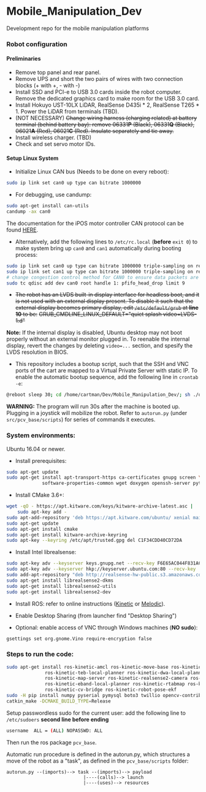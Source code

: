 # Mobile_Manipulation_Dev
Development repo for the mobile manipulation platforms

### Robot configuration

#### Preliminaries

- Remove top panel and rear panel.
- Remove UPS and short the two pairs of wires with two connection blocks (+ with +, - with -)
- Install SSD and PCI-e to USB 3.0 cards inside the robot computer. Remove the dedicated graphics card to make room for the USB 3.0 card.
- Install Hokuyo UST-10LX LiDAR, RealSense D435i * 2, RealSense T265 * 1. Power the LiDAR from terminals (TBD).
- (NOT NECESSARY) ~~Change wiring harness (charging related) at battery terminal (behind battery bay): remove 06331**P** (Black), 06331**Q** (Black), 06021**A** (Red), 06021**C** (Red). Insulate separately and tie away.~~
- Install wireless charger. (TBD)
- Check and set servo motor IDs.

#### Setup Linux System

- Initialize Linux CAN bus (Needs to be done on every reboot):
```sh
sudo ip link set can0 up type can bitrate 1000000
```
- For debugging, use candump:
```sh
sudo apt-get install can-utils
candump -ax can0
```
The documentation for the iPOS motor controller CAN protocol can be found [HERE](http://www.technosoft.ro/KB/index.php?/getAttach/46/AA-15445/P091.063.CANopen.iPOS.UM.pdf).

- Alternatively, add the following lines to `/etc/rc.local` (**before** `exit 0`) to make system bring up `can0` and `can1` automatically during booting process:
```sh
sudo ip link set can0 up type can bitrate 1000000 triple-sampling on restart-ms 20
sudo ip link set can1 up type can bitrate 1000000 triple-sampling on restart-ms 20
# change congestion control method for CAN0 to ensure data packets are not stale under congestion.
sudo tc qdisc add dev can0 root handle 1: pfifo_head_drop limit 9
``` 

- ~~The robot has an LVDS built-in display interface for headless boot, and it is not used with an external display present. To disable it such that the external display becomes primary display, edit `/etc/default/grub` at **line 10** to be:~~
~~GRUB_CMDLINE_LINUX_DEFAULT="quiet splash video=LVDS-1:d"~~

**Note:** If the internal display is disabled, Ubuntu desktop may not boot properly without an external monitor plugged in. To reenable the internal display, revert the changes by deleting `video=...` section, and spesify the LVDS resolution in BIOS.

- This repository includes a bootup script, such that the SSH and VNC ports of the cart are mapped to a Virtual Private Server with static IP. To enable the automatic bootup sequence, add the following line in `crontab -e`:
```sh
@reboot sleep 30; cd /home/cartman/Dev/Mobile_Manipulation_Dev/; sh ./onBoot.sh
```
**WARNING:** The program will run 30s after the machine is booted up. Plugging in a joystick will mobilize the robot. Refer to `autorun.py` (under `src/pcv_base/scripts`) for series of commands it executes.

### System environments:

Ubuntu 16.04 or newer.

- Install prerequisites:
```sh
sudo apt-get update
sudo apt-get install apt-transport-https ca-certificates gnupg screen \
             software-properties-common wget doxygen openssh-server python-pip
```

- Install CMake 3.6+:
```sh
wget -qO - https://apt.kitware.com/keys/kitware-archive-latest.asc |
    sudo apt-key add -
sudo apt-add-repository 'deb https://apt.kitware.com/ubuntu/ xenial main'
sudo apt-get update
sudo apt-get install cmake
sudo apt-get install kitware-archive-keyring
sudo apt-key --keyring /etc/apt/trusted.gpg del C1F34CDD40CD72DA
```

- Install Intel librealsense:
```sh
sudo apt-key adv --keyserver keys.gnupg.net --recv-key F6E65AC044F831AC80A06380C8B3A55A6F3EFCDE || \
sudo apt-key adv --keyserver hkp://keyserver.ubuntu.com:80 --recv-key
sudo add-apt-repository "deb http://realsense-hw-public.s3.amazonaws.com/Debian/apt-repo xenial main" -u
sudo apt-get install librealsense2-dkms
sudo apt-get install librealsense2-utils
sudo apt-get install librealsense2-dev
```

- Install ROS: refer to online instructions ([Kinetic](http://wiki.ros.org/kinetic/Installation/Ubuntu) or [Melodic](http://wiki.ros.org/melodic/Installation/Ubuntu)).

- Enable Desktop Sharing (from launcher find "Desktop Sharing")

- Optional: enable access of VNC through Windows machines (**NO sudo**):
```sh
gsettings set org.gnome.Vino require-encryption false
```

### Steps to run the code: 
```sh
sudo apt-get install ros-kinetic-amcl ros-kinetic-move-base ros-kinetic-gmapping \
              ros-kinetic-teb-local-planner ros-kinetic-dwa-local-planner ros-kinetic-urg-node \
              ros-kinetic-map-server ros-kinetic-realsense2-camera ros-kinetic-global-planner \
              ros-kinetic-eband-local-planner ros-kinetic-rtabmap ros-kinetic-ros-numpy \
              ros-kinetic-cv-bridge ros-kinetic-robot-pose-ekf
sudo -H pip install numpy pyserial pymysql boto3 twillio opencv-contrib-python
catkin_make -DCMAKE_BUILD_TYPE=Release
```

Setup passwordless sudo for the current user: add the following line to `/etc/sudoers` **second line before ending**

```sh
username  ALL = (ALL) NOPASSWD: ALL
```
Then run the ros package `pcv_base`.

Automatic run procedure is defined in the autorun.py, which structures a move of the robot as a "task", as defined in the `pcv_base/scripts` folder:
```
autorun.py --(imports)--> task --(imports)--> payload
                            |----(calls)--> launch
                            |----(uses)--> resources
```
